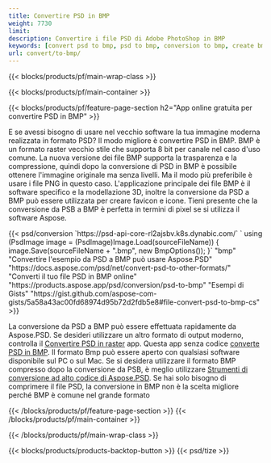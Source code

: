 ```yaml
---
title: Convertire PSD in BMP
weight: 7730
limit: 
description: Convertire i file PSD di Adobe PhotoShop in BMP
keywords: [convert psd to bmp, psd to bmp, conversion to bmp, create bmp from psd, print psd as bmp]
url: convert/to-bmp/
---
```


{{< blocks/products/pf/main-wrap-class >}}

{{< blocks/products/pf/main-container >}}

{{< blocks/products/pf/feature-page-section h2="App online gratuita per convertire PSD in BMP" >}}
<p>E se avessi bisogno di usare nel vecchio software la tua immagine moderna realizzata in formato PSD? Il modo migliore è convertire PSD in BMP. BMP è un formato raster vecchio stile che supporta 8 bit per canale nel caso d'uso comune. La nuova versione dei file BMP supporta la trasparenza e la compressione, quindi dopo la conversione di PSD in BMP è possibile ottenere l'immagine originale ma senza livelli. Ma il modo più preferibile è usare i file PNG in questo caso. L'applicazione principale dei file BMP è il software specifico e la modellazione 3D, inoltre la conversione da PSD a BMP può essere utilizzata per creare favicon e icone. Tieni presente che la conversione da PSB a BMP è perfetta in termini di pixel se si utilizza il software Aspose.</p>
{{< psd/conversion `https://psd-api-core-rl2ajsbv.k8s.dynabic.com/` 
`    using (PsdImage image = (PsdImage)Image.Load(sourceFileName))
    {
        image.Save(sourceFileName + ".bmp",  new BmpOptions());
    }` 
	"bmp" 
"Convertire l'esempio da PSD a BMP può usare Aspose.PSD"  "https://docs.aspose.com/psd/net/convert-psd-to-other-formats/" 
"Converti il tuo file PSD in BMP online" "https://products.aspose.app/psd/conversion/psd-to-bmp" 
"Esempi di Gists" "https://gist.github.com/aspose-com-gists/5a58a43ac00fd68974d95b72d2fdb5e8#file-convert-psd-to-bmp-cs" >}}
<p>La conversione da PSD a BMP può essere effettuata rapidamente da Aspose.PSD. Se desideri utilizzare un altro formato di output moderno, controlla il <a href="/psd/convert">Convertire PSD in raster</a> app. Questa app senza codice <a href="/psd/convert/to-bmp">converte PSD in BMP</a>. Il formato Bmp può essere aperto con qualsiasi software disponibile sul PC o sul Mac. Se si desidera utilizzare il formato BMP compresso dopo la conversione da PSB, è meglio utilizzare <a href="/psd">Strumenti di conversione ad alto codice di Aspose.PSD</a>. Se hai solo bisogno di comprimere il file PSD, la conversione in BMP non è la scelta migliore perché BMP è comune nel grande formato</p>
{{< /blocks/products/pf/feature-page-section >}}
{{< /blocks/products/pf/main-container >}}


{{< /blocks/products/pf/main-wrap-class >}}

{{< blocks/products/products-backtop-button >}}
{{< psd/tize >}}
